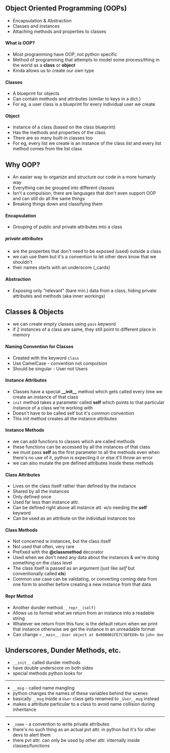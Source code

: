 ## Object Oriented Programming (OOPs)

- Encapsulation & Abstraction
- Classes and instances
- Attaching methods and properties to classes

#### What is OOP?

- Most programming have OOP, not python specific
- Method of programming that attempts to model some process/thing in the world as a **class** or **object**
- Kinda allows us to create our own type

#### Classes

- A blueprint for objects
- Can contain methods and attributes (similar to keys in a dict.)
- For eg, a user class is a blueprint for every individual user we create

#### Object

- Instance of a class (based on the class blueprint)
- Has the methods and properties of the class
- There are so many built-in classes too
- For eg, every list we create is an instance of the class _list_ and every list method comes from the list class

## Why OOP?

- An easier way to organize and structure our code in a more humanly way
- Everything can be grouped into different classes
- Isn't a compulsion, there are languages that don't even support OOP and can still do all the same things
- Breaking things down and classifying them

#### Encapsulation

- Grouping of public and private attributes into a class

##### **private attributes**

- are the properties that don't need to be exposed (used) outside a class
- we can use them but it's a convention to let other devs know that we shouldn't
- their names starts with an underscore (\_cards)

#### Abstraction

- Exposing only "relevant" (bare min.) data from a class, hiding private attributes and methods (aka inner workings)

## Classes & Objects

- we can create empty classes using `pass` keyword
- if 2 instances of a class are same, they still point to different place in memory

#### Naming Convention for Classes

- Created with the keyword `class`
- Use CamelCase - convention not compulsion
- Should be singular - User not Users

#### Instance Attributes

- Classes have a special **\_\_init\_\_** method which gets called every time we create an instance of that class
- `init` method takes a parameter called **self** which points to that particular instance of a class we're working with
- Doesn't have to be called self but it's common convention
- This init method creates all the instance attributes

#### Instance Methods

- we can add functions to classes which are called methods
- these functions can be accessed by all the instances of that class
- we must pass **self** as the first parameter to all the methods even when there's no use of it, python is expecting it or else it'll throw an error
- we can also mutate the pre defined attributes inside these methods

#### Class Attributes

- Lives on the class itself rather than defined by the instance
- Shared by all the instances
- Only defined once
- Used far less than instance attr.
- Can be defined right above all instance att. w/o needing the **self** keyword
- Can be used as an attribute on the individual instances too

#### Class Methods

- Not concerned w instances, but the class itself
- Not used that often, very rare
- Prefixed with the **@classmethod** decorator
- Used when we don't need any data about the instances & we're doing something on the class level
- The class itself is passed as an argument (just like _self_ but conventionally called **cls**)
- Common use case can be validating, or converting coming data from one form to another before creating a new instance from that data

#### Repr Method

- Another dunder method `__repr__(self)`
- Allows us to format what we return from an instance into a readable string
- Whatever we return from this func is the default return when we print that instance otherwise we get the instance in an unreadable format
- Can change `<__main__.User object at 0x000001FE7C3BFEE0>` to `john doe`

## Underscores, Dunder Methods, etc.

- `__init__` called dunder methods
- have double underscore on both sides
- special methods python looks for

---

- `__msg` - called name mangling
- python changes the names of these variables behind the scenes
- basically `__msg` inside a `User` class gets renamed to `_User__msg` instead
- makes a attribute particular to a class to avoid name collision during inheritance

---

- `_name` - a convention to write private attributes
- there's no such thing as an actual pvt attr. in python but it's for other devs to alert them
- there pvt attr. can only be used by other attr. internally inside classes/functions
